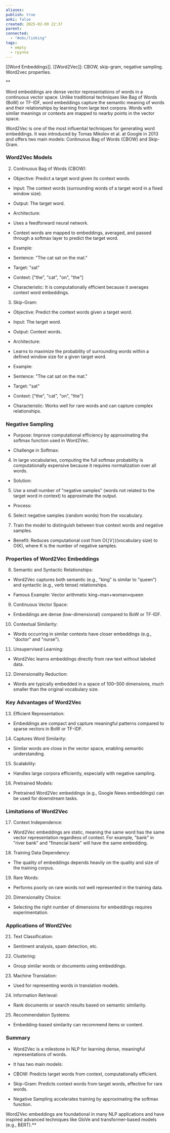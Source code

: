 ```yaml
---
aliases: 
publish: true
anki: false
created: 2025-02-09 22:37
parent: 
connected:
  - "#обс/linking"
tags:
  - empty
  - группа
---
```

[[Word Embeddings]]. [[Word2Vec]]: CBOW, skip-gram, negative sampling. Word2vec properties.

**

Word embeddings are dense vector representations of words in a continuous vector space. Unlike traditional techniques like Bag of Words (BoW) or TF-IDF, word embeddings capture the semantic meaning of words and their relationships by learning from large text corpora. Words with similar meanings or contexts are mapped to nearby points in the vector space.

Word2Vec is one of the most influential techniques for generating word embeddings. It was introduced by Tomas Mikolov et al. at Google in 2013 and offers two main models: Continuous Bag of Words (CBOW) and Skip-Gram.

  

### Word2Vec Models

2. Continuous Bag of Words (CBOW):
    

- Objective: Predict a target word given its context words.
    
- Input: The context words (surrounding words of a target word in a fixed window size).
    
- Output: The target word.
    
- Architecture:
    

- Uses a feedforward neural network.
    
- Context words are mapped to embeddings, averaged, and passed through a softmax layer to predict the target word.
    

- Example:
    

- Sentence: "The cat sat on the mat."
    
- Target: "sat"
    
- Context: ["the", "cat", "on", "the"]
    

- Characteristic: It is computationally efficient because it averages context word embeddings.
    

3. Skip-Gram:
    

- Objective: Predict the context words given a target word.
    
- Input: The target word.
    
- Output: Context words.
    
- Architecture:
    

- Learns to maximize the probability of surrounding words within a defined window size for a given target word.
    

- Example:
    

- Sentence: "The cat sat on the mat."
    
- Target: "sat"
    
- Context: ["the", "cat", "on", "the"]
    

- Characteristic: Works well for rare words and can capture complex relationships.
    

### Negative Sampling

- Purpose: Improve computational efficiency by approximating the softmax function used in Word2Vec.
    
- Challenge in Softmax:
    

4. In large vocabularies, computing the full softmax probability is computationally expensive because it requires normalization over all words.
    

- Solution:
    

5. Use a small number of "negative samples" (words not related to the target word in context) to approximate the output.
    

- Process:
    

6. Select negative samples (random words) from the vocabulary.
    
7. Train the model to distinguish between true context words and negative samples.
    

- Benefit: Reduces computational cost from O(∣V∣)(vocabulary size) to O(K), where K is the number of negative samples.
    

### Properties of Word2Vec Embeddings

8. Semantic and Syntactic Relationships:
    

- Word2Vec captures both semantic (e.g., "king" is similar to "queen") and syntactic (e.g., verb tense) relationships.
    
- Famous Example: Vector arithmetic king−man+woman≈queen
    

9. Continuous Vector Space:
    

- Embeddings are dense (low-dimensional) compared to BoW or TF-IDF.
    

10. Contextual Similarity:
    

- Words occurring in similar contexts have closer embeddings (e.g., "doctor" and "nurse").
    

11. Unsupervised Learning:
    

- Word2Vec learns embeddings directly from raw text without labeled data.
    

12. Dimensionality Reduction:
    

- Words are typically embedded in a space of 100–300 dimensions, much smaller than the original vocabulary size.
    

### Key Advantages of Word2Vec

13. Efficient Representation:
    

- Embeddings are compact and capture meaningful patterns compared to sparse vectors in BoW or TF-IDF.
    

14. Captures Word Similarity:
    

- Similar words are close in the vector space, enabling semantic understanding.
    

15. Scalability:
    

- Handles large corpora efficiently, especially with negative sampling.
    

16. Pretrained Models:
    

- Pretrained Word2Vec embeddings (e.g., Google News embeddings) can be used for downstream tasks.
    

### Limitations of Word2Vec

17. Context Independence:
    

- Word2Vec embeddings are static, meaning the same word has the same vector representation regardless of context. For example, "bank" in "river bank" and "financial bank" will have the same embedding.
    

18. Training Data Dependency:
    

- The quality of embeddings depends heavily on the quality and size of the training corpus.
    

19. Rare Words:
    

- Performs poorly on rare words not well represented in the training data.
    

20. Dimensionality Choice:
    

- Selecting the right number of dimensions for embeddings requires experimentation.
    

### Applications of Word2Vec

21. Text Classification:
    

- Sentiment analysis, spam detection, etc.
    

22. Clustering:
    

- Group similar words or documents using embeddings.
    

23. Machine Translation:
    

- Used for representing words in translation models.
    

24. Information Retrieval:
    

- Rank documents or search results based on semantic similarity.
    

25. Recommendation Systems:
    

- Embedding-based similarity can recommend items or content.
    

### Summary

- Word2Vec is a milestone in NLP for learning dense, meaningful representations of words.
    
- It has two main models:
    

- CBOW: Predicts target words from context, computationally efficient.
    
- Skip-Gram: Predicts context words from target words, effective for rare words.
    

- Negative Sampling accelerates training by approximating the softmax function.
    

Word2Vec embeddings are foundational in many NLP applications and have inspired advanced techniques like GloVe and transformer-based models (e.g., BERT).**